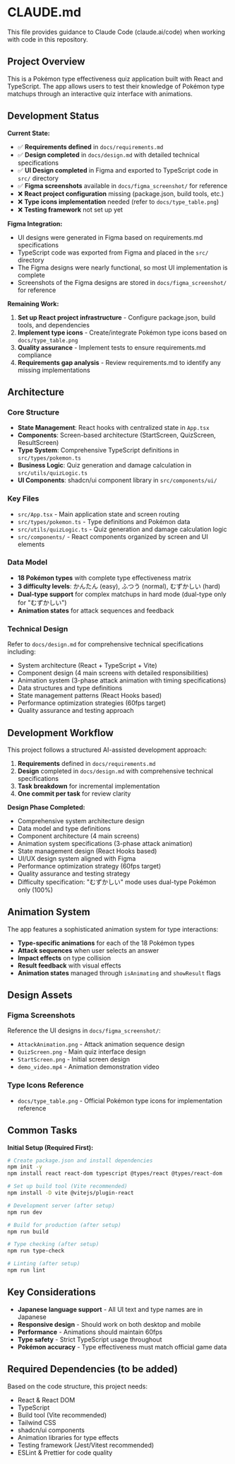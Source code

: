 # CLAUDE.md

This file provides guidance to Claude Code (claude.ai/code) when working with code in this repository.

## Project Overview

This is a Pokémon type effectiveness quiz application built with React and TypeScript. The app allows users to test their knowledge of Pokémon type matchups through an interactive quiz interface with animations.

## Development Status

**Current State:**
- ✅ **Requirements defined** in `docs/requirements.md`
- ✅ **Design completed** in `docs/design.md` with detailed technical specifications
- ✅ **UI Design completed** in Figma and exported to TypeScript code in `src/` directory
- ✅ **Figma screenshots** available in `docs/figma_screenshot/` for reference
- ❌ **React project configuration** missing (package.json, build tools, etc.)
- ❌ **Type icons implementation** needed (refer to `docs/type_table.png`)
- ❌ **Testing framework** not set up yet

**Figma Integration:**
- UI designs were generated in Figma based on requirements.md specifications
- TypeScript code was exported from Figma and placed in the `src/` directory
- The Figma designs were nearly functional, so most UI implementation is complete
- Screenshots of the Figma designs are stored in `docs/figma_screenshot/` for reference

**Remaining Work:**
1. **Set up React project infrastructure** - Configure package.json, build tools, and dependencies
2. **Implement type icons** - Create/integrate Pokémon type icons based on `docs/type_table.png`
3. **Quality assurance** - Implement tests to ensure requirements.md compliance
4. **Requirements gap analysis** - Review requirements.md to identify any missing implementations

## Architecture

### Core Structure
- **State Management**: React hooks with centralized state in `App.tsx`
- **Components**: Screen-based architecture (StartScreen, QuizScreen, ResultScreen)
- **Type System**: Comprehensive TypeScript definitions in `src/types/pokemon.ts`
- **Business Logic**: Quiz generation and damage calculation in `src/utils/quizLogic.ts`
- **UI Components**: shadcn/ui component library in `src/components/ui/`

### Key Files
- `src/App.tsx` - Main application state and screen routing
- `src/types/pokemon.ts` - Type definitions and Pokémon data
- `src/utils/quizLogic.ts` - Quiz generation and damage calculation logic
- `src/components/` - React components organized by screen and UI elements

### Data Model
- **18 Pokémon types** with complete type effectiveness matrix
- **3 difficulty levels**: かんたん (easy), ふつう (normal), むずかしい (hard)
- **Dual-type support** for complex matchups in hard mode (dual-type only for "むずかしい")
- **Animation states** for attack sequences and feedback

### Technical Design
Refer to `docs/design.md` for comprehensive technical specifications including:
- System architecture (React + TypeScript + Vite)
- Component design (4 main screens with detailed responsibilities)
- Animation system (3-phase attack animation with timing specifications)
- Data structures and type definitions
- State management patterns (React Hooks based)
- Performance optimization strategies (60fps target)
- Quality assurance and testing approach

## Development Workflow

This project follows a structured AI-assisted development approach:
1. **Requirements** defined in `docs/requirements.md`
2. **Design** completed in `docs/design.md` with comprehensive technical specifications
3. **Task breakdown** for incremental implementation
4. **One commit per task** for review clarity

**Design Phase Completed:**
- Comprehensive system architecture design
- Data model and type definitions
- Component architecture (4 main screens)
- Animation system specifications (3-phase attack animation)
- State management design (React Hooks based)
- UI/UX design system aligned with Figma
- Performance optimization strategy (60fps target)
- Quality assurance and testing strategy
- Difficulty specification: "むずかしい" mode uses dual-type Pokémon only (100%)

## Animation System

The app features a sophisticated animation system for type interactions:
- **Type-specific animations** for each of the 18 Pokémon types
- **Attack sequences** when user selects an answer
- **Impact effects** on type collision
- **Result feedback** with visual effects
- **Animation states** managed through `isAnimating` and `showResult` flags

## Design Assets

### Figma Screenshots
Reference the UI designs in `docs/figma_screenshot/`:
- `AttackAnimation.png` - Attack animation sequence design
- `QuizScreen.png` - Main quiz interface design  
- `StartScreen.png` - Initial screen design
- `demo_video.mp4` - Animation demonstration video

### Type Icons Reference
- `docs/type_table.png` - Official Pokémon type icons for implementation reference

## Common Tasks

**Initial Setup (Required First):**
```bash
# Create package.json and install dependencies
npm init -y
npm install react react-dom typescript @types/react @types/react-dom

# Set up build tool (Vite recommended)
npm install -D vite @vitejs/plugin-react

# Development server (after setup)
npm run dev

# Build for production (after setup)
npm run build

# Type checking (after setup)
npm run type-check

# Linting (after setup)
npm run lint
```

## Key Considerations

- **Japanese language support** - All UI text and type names are in Japanese
- **Responsive design** - Should work on both desktop and mobile
- **Performance** - Animations should maintain 60fps
- **Type safety** - Strict TypeScript usage throughout
- **Pokémon accuracy** - Type effectiveness must match official game data

## Required Dependencies (to be added)

Based on the code structure, this project needs:
- React & React DOM
- TypeScript
- Build tool (Vite recommended)
- Tailwind CSS
- shadcn/ui components
- Animation libraries for type effects
- Testing framework (Jest/Vitest recommended)
- ESLint & Prettier for code quality